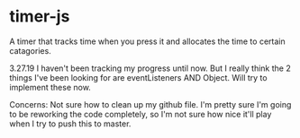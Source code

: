 # timer-js
A timer that tracks time when you press it and allocates the time to certain catagories.

3.27.19
I haven't been tracking my progress until now. But I really think the 2 things
I've been looking for are eventListeners AND Object. Will try to implement these
now.

Concerns:
  Not sure how to clean up my github file. I'm pretty sure I'm going to be
  reworking the code completely, so I'm not sure how nice it'll play when I try
  to push this to master.
